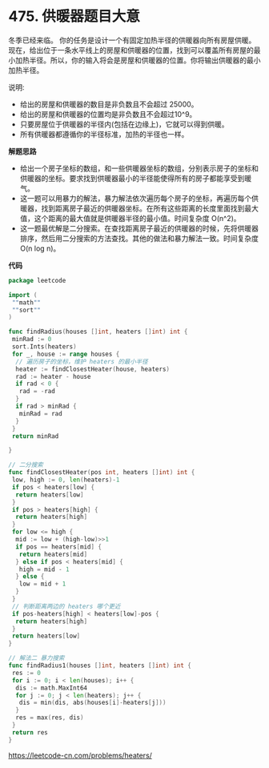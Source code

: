 # 475. 供暖器**题目大意**  

冬季已经来临。 你的任务是设计一个有固定加热半径的供暖器向所有房屋供暖。现在，给出位于一条水平线上的房屋和供暖器的位置，找到可以覆盖所有房屋的最小加热半径。所以，你的输入将会是房屋和供暖器的位置。你将输出供暖器的最小加热半径。

说明:

- 给出的房屋和供暖器的数目是非负数且不会超过 25000。
- 给出的房屋和供暖器的位置均是非负数且不会超过10^9。
- 只要房屋位于供暖器的半径内(包括在边缘上)，它就可以得到供暖。
- 所有供暖器都遵循你的半径标准，加热的半径也一样。

**解题思路**  

- 给出一个房子坐标的数组，和一些供暖器坐标的数组，分别表示房子的坐标和供暖器的坐标。要求找到供暖器最小的半径能使得所有的房子都能享受到暖气。
- 这一题可以用暴力的解法，暴力解法依次遍历每个房子的坐标，再遍历每个供暖器，找到距离房子最近的供暖器坐标。在所有这些距离的长度里面找到最大值，这个距离的最大值就是供暖器半径的最小值。时间复杂度 O(n^2)。
- 这一题最优解是二分搜索。在查找距离房子最近的供暖器的时候，先将供暖器排序，然后用二分搜索的方法查找。其他的做法和暴力解法一致。时间复杂度 O(n log n)。

**代码**  

```go
package leetcode

import (
 ""math""
 ""sort""
)

func findRadius(houses []int, heaters []int) int {
 minRad := 0
 sort.Ints(heaters)
 for _, house := range houses {
  // 遍历房子的坐标，维护 heaters 的最小半径
  heater := findClosestHeater(house, heaters)
  rad := heater - house
  if rad < 0 {
   rad = -rad
  }
  if rad > minRad {
   minRad = rad
  }
 }
 return minRad

}

// 二分搜索
func findClosestHeater(pos int, heaters []int) int {
 low, high := 0, len(heaters)-1
 if pos < heaters[low] {
  return heaters[low]
 }
 if pos > heaters[high] {
  return heaters[high]
 }
 for low <= high {
  mid := low + (high-low)>>1
  if pos == heaters[mid] {
   return heaters[mid]
  } else if pos < heaters[mid] {
   high = mid - 1
  } else {
   low = mid + 1
  }
 }
 // 判断距离两边的 heaters 哪个更近
 if pos-heaters[high] < heaters[low]-pos {
  return heaters[high]
 }
 return heaters[low]
}

// 解法二 暴力搜索
func findRadius1(houses []int, heaters []int) int {
 res := 0
 for i := 0; i < len(houses); i++ {
  dis := math.MaxInt64
  for j := 0; j < len(heaters); j++ {
   dis = min(dis, abs(houses[i]-heaters[j]))
  }
  res = max(res, dis)
 }
 return res
}
```

https://leetcode-cn.com/problems/heaters/